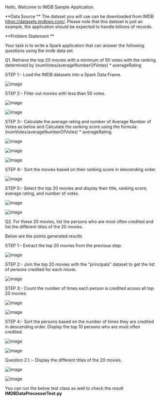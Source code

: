 
Hello, Welcome to IMDB Sample Application.

**Data Source
**
The dataset you will use can be downloaded from IMDB https://datasets.imdbws.com/. Please note that this dataset is just an example, the application should be expected to handle billions of records.

 
**Problem Statement
**
 
Your task is to write a Spark application that can answer the following questions using the imdb data set.

Q1. Retrieve the top 20 movies with a minimum of 50 votes with the ranking determined by
(numVotes/averageNumberOfVotes) * averageRating


STEP 1:-  Load the IMDB datasets into a Spark Data Frame.

![image](https://user-images.githubusercontent.com/129509447/229247781-9d3b1e90-b328-4626-ab07-8af65958655e.png)

STEP 2:- Filter out movies with less than 50 votes.

![image](https://user-images.githubusercontent.com/129509447/229247823-fd0934e7-fac8-4015-a1bf-2ce3105c3643.png)

![image](https://user-images.githubusercontent.com/129509447/229247846-4cb7a67d-970e-4c04-8bd9-41bdcb8b4df5.png)


STEP 3:- Calculate the average rating and number of Average Number of Votes as below and 
Calculate the ranking score using the formula: (numVotes/averageNumberOfVotes) * averageRating.


![image](https://user-images.githubusercontent.com/129509447/229247891-f3b737bb-bffa-4649-96a6-0c8e6b2f5e3e.png)

![image](https://user-images.githubusercontent.com/129509447/229247976-7d1fd4f7-07c5-4472-9865-bddd44d3dad0.png)

![image](https://user-images.githubusercontent.com/129509447/229248034-96d84d4e-3b93-4a21-87b4-6c44c92e8cbc.png)



STEP 4:- Sort the movies based on their ranking score in descending order.

![image](https://user-images.githubusercontent.com/129509447/229248096-b1fe1586-104b-46fd-9dab-3fd96b258fee.png)


STEP 5:-  Select the top 20 movies and display their title, ranking score, average rating, and number of votes.

![image](https://user-images.githubusercontent.com/129509447/229248178-5d61cd66-01e4-46d2-929d-15ff1ba3d32e.png)

![image](https://user-images.githubusercontent.com/129509447/229248144-12c4ca71-0d94-4da1-85f9-668e255d82f2.png)



Q2. For these 20 movies, list the persons who are most often credited and
list the different titles of the 20 movies.

Below are the points generated results

STEP 1:- Extract the top 20 movies from the previous step.

![image](https://user-images.githubusercontent.com/129509447/229248282-92516e89-5bbc-451d-8df3-1217ec865856.png)

STEP 2:- Join the top 20 movies with the "principals" dataset to get the list of persons credited for each movie.

![image](https://user-images.githubusercontent.com/129509447/229248340-1b2fcf42-774c-4d2a-9aaf-f8b368812129.png)


STEP 3:- Count the number of times each person is credited across all top 20 movies.

![image](https://user-images.githubusercontent.com/129509447/229248364-7b95589d-5674-4fc4-97e7-c73e29f1201e.png)

![image](https://user-images.githubusercontent.com/129509447/229248389-0878cf40-54f5-4b58-94dd-fc7dc93b8b7d.png)

STEP 4:- Sort the persons based on the number of times they are credited in descending order.
          Display the top 10 persons who are most often credited.
          
 ![image](https://user-images.githubusercontent.com/129509447/229248460-e4921185-eca8-4495-8132-4735442833c9.png)

![image](https://user-images.githubusercontent.com/129509447/229248481-e5bc0a81-735d-4997-bd7a-501b3c13e2fd.png)


Question 2.1 :- Display the different titles of the 20 movies.

![image](https://user-images.githubusercontent.com/129509447/229248534-fea34c79-2c01-43f2-8110-8c90fad7d9b8.png)

![image](https://user-images.githubusercontent.com/129509447/229248558-445c4b50-1824-40a3-a225-fa67bc48350d.png)


You can run the below test class as well to check the result 
**IMDBDataProcesserTest.py**














